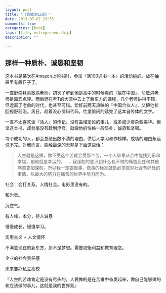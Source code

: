 ```yaml
---
layout: post
title: "《俞敏洪口述》"
date: 2013-07-07 23:53
comments: true
categories: [book]
tags: [life, entrepreneurship]
description: ""

---
```


那样一种质朴、诚恳和坚韧
---

这本书是某次在Amazon上购书时，参加『满100送书一本』的活动挑的。放在抽屉里有段日子了。

一直挺崇拜俞敏洪老师，初次了解到他是高中的时候看的『赢在中国』，俞敏洪老师是嘉宾点评。而后混在考T的大流中去上了新东方的课程，几个老师讲得不错，但远离了老俞的时代，也甚至可惜。恰好前两天热映的『中国合伙人』，又把他拉回视野前沿。周日，趁着没心情码代码，忙里偷闲的读完了这本自传体的文字。

一直不太喜欢读『活人』的传记。没有盖棺定论的事儿，或多或少掺杂些美华。但读这本书，却丝毫没有赶到浮夸，就像他的性格一般质朴、诚恳和坚韧。

每个成功的人，都会总结出数不清的理由，供后人学习和作榜样。成功的理由永远说不完。对我而言，感触最深的无非是下面这些话：

> 人生就是这样，你不受这个苦就会受那个苦。一个人如果从苦中能找到乐和幸福，那他就是幸运的。……我深刻的意识到什么也不做的痛苦比任何其他痛苦更加深刻，所以我一定要做事，做事的标准就是必须做对社会有好处的事情，以最大的努力在痛苦的世界中尽力而为。

社会：会打关系。人情社会。电影里没有的。

和为贵。

沉住气。

有人缘，本分，待人诚恳

慢慢成长，慢慢学习。

实用主义 + 人文情怀



不满意现在的新东方，那不是梦想。需要权衡利益和教育理念。

企业的社会责任感

未来要办私立高校


『人生的苦难肯定是没有尽头的，人要做的是在苦难中奋发起来，做自己能够做的和应该做的事儿，这就是我的世界观』
